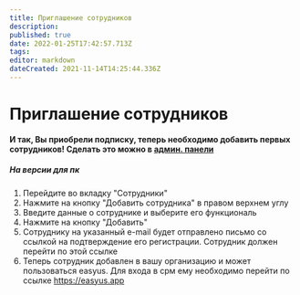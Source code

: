```yaml
---
title: Приглашение сотрудников
description: 
published: true
date: 2022-01-25T17:42:57.713Z
tags: 
editor: markdown
dateCreated: 2021-11-14T14:25:44.336Z
---
```


# Приглашение сотрудников

**И так, Вы приобрели подписку, теперь необходимо добавить первых сотрудников! 
Сделать это можно в <a href="https://easyus.app/admin">админ. панели</a>**

##### На версии для пк
1. Перейдите во вкладку "Сотрудники"
2. Нажмите на кнопку "Добавить сотрудника" в правом верхнем углу
3. Введите данные о сотруднике и выберите его функциональ
4. Нажмите на кнопку "Добавить"
5. Сотруднику на указанный e-mail будет отправлено письмо со ссылкой на подтверждение его регистрации. Сотрудник должен перейти по этой ссылке
6. Теперь сотрудник добавлен в вашу организацию и может пользоваться easyus. Для входа в срм ему необходимо перейти по ссылке https://easyus.app

